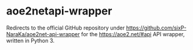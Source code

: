 # aoe2netapi-wrapper
Redirects to the official GitHub repository under https://github.com/sixP-NaraKa/aoe2net-api-wrapper for the https://aoe2.net/#api API wrapper, written in Python 3.
